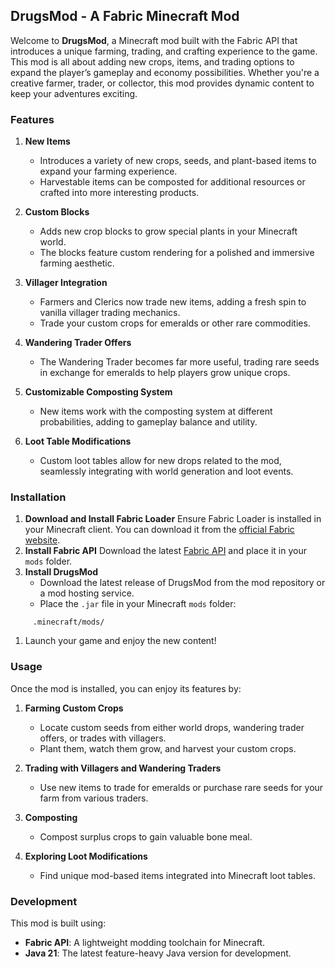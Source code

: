 ## DrugsMod - A Fabric Minecraft Mod
Welcome to **DrugsMod**, a Minecraft mod built with the Fabric API that introduces a unique farming, trading, and crafting experience to the game. This mod is all about adding new crops, items, and trading options to expand the player’s gameplay and economy possibilities. Whether you're a creative farmer, trader, or collector, this mod provides dynamic content to keep your adventures exciting.
### Features
1. **New Items**
    - Introduces a variety of new crops, seeds, and plant-based items to expand your farming experience.
    - Harvestable items can be composted for additional resources or crafted into more interesting products.

2. **Custom Blocks**
    - Adds new crop blocks to grow special plants in your Minecraft world.
    - The blocks feature custom rendering for a polished and immersive farming aesthetic.

3. **Villager Integration**
    - Farmers and Clerics now trade new items, adding a fresh spin to vanilla villager trading mechanics.
    - Trade your custom crops for emeralds or other rare commodities.

4. **Wandering Trader Offers**
    - The Wandering Trader becomes far more useful, trading rare seeds in exchange for emeralds to help players grow unique crops.

5. **Customizable Composting System**
    - New items work with the composting system at different probabilities, adding to gameplay balance and utility.

6. **Loot Table Modifications**
    - Custom loot tables allow for new drops related to the mod, seamlessly integrating with world generation and loot events.

### Installation
1. **Download and Install Fabric Loader**
Ensure Fabric Loader is installed in your Minecraft client. You can download it from the [official Fabric website](https://fabricmc.net/).
2. **Install Fabric API**
Download the latest [Fabric API](https://modrinth.com/mod/fabric-api) and place it in your `mods` folder.
3. **Install DrugsMod**
    - Download the latest release of DrugsMod from the mod repository or a mod hosting service.
    - Place the `.jar` file in your Minecraft `mods` folder:
``` 
     .minecraft/mods/
```
1. Launch your game and enjoy the new content!

### Usage
Once the mod is installed, you can enjoy its features by:
1. **Farming Custom Crops**
    - Locate custom seeds from either world drops, wandering trader offers, or trades with villagers.
    - Plant them, watch them grow, and harvest your custom crops.

2. **Trading with Villagers and Wandering Traders**
    - Use new items to trade for emeralds or purchase rare seeds for your farm from various traders.

3. **Composting**
    - Compost surplus crops to gain valuable bone meal.

4. **Exploring Loot Modifications**
    - Find unique mod-based items integrated into Minecraft loot tables.

### Development
This mod is built using:
- **Fabric API**: A lightweight modding toolchain for Minecraft.
- **Java 21**: The latest feature-heavy Java version for development.
